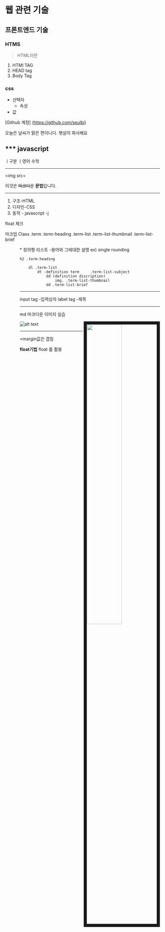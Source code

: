 # 웹 관련 기술
## 프론트엔드 기술
### HTMS
>HTML이란
1. HTMl TAG
2. HEAD tag
3. Body Tag

### css
* 선택자
    * 속성
* 값

[Github 계정]
(https://github.com/seulbi)

오늘은 날씨가 맑은 편이니다. 
햇살이 화사해요

*** javascript
---


ㅣ구분 ㅣ영어 수학


-------------

<img src=

이것은 ~~마크다운~~ **문법**입니다.

--------------------------------

1. 구조-HTML
2. 디자인-CSS
3. 동작 - javascript -j 


float 체크

마크업 
Class
 .term
 .term-heading
 .term-list
 .term-list-thumbnail
 .term-list-brief

 <div>
 <html>
<ul>
<ol>
<dl> * 정의형 리스트 -용어와 그에대한 설명
ex) single rounding

    h2 .term-heading

        dl .term-list
            dt -definition term     .term-list-subject
                dd (definition discription)
                    img. .term-list-thumbnail
                dd .term-list-brief

-----------------------
<intput>input tag -입력상자
<label> label tag -제목

---------------------------------------
md 마크다운 이미지 실습

![alt text](https://avatars0.githubusercontent.com/u/29723157?v=3&s=88 "Logo title text 1")
<img src="https://avatars0.githubusercontent.com/u/29723157?v=3&s=88" width="50%" height="50%" align="right" border="10px solid black">

------------------------------------------------

<margin값은 겹침

**float기법**
float 를 활용